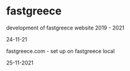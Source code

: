 # fastgreece
development of fastgreece website 2019 - 2021

24-11-21

fastgreece.com - set up on fastgreece local 

25-11-2021 
